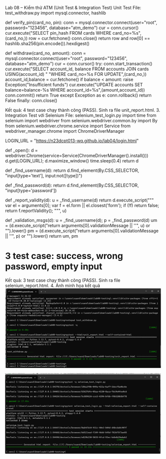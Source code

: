Lab 08 – Kiểm thử ATM (Unit Test & Integration Test)
 Unit Test
File: test_withdraw.py
import mysql.connector, hashlib

def verify_pin(card_no, pin):
    conn = mysql.connector.connect(user="root", password="123456", database="atm_demo")
    cur = conn.cursor()
    cur.execute("SELECT pin_hash FROM cards WHERE card_no=%s", (card_no,))
    row = cur.fetchone()
    conn.close()
    return row and row[0] == hashlib.sha256(pin.encode()).hexdigest()

def withdraw(card_no, amount):
    conn = mysql.connector.connect(user="root", password="123456", database="atm_demo")
    cur = conn.cursor()
    try:
        conn.start_transaction()
        cur.execute("SELECT account_id, balance FROM accounts JOIN cards USING(account_id) "
                    "WHERE card_no=%s FOR UPDATE",(card_no,))
        account_id,balance = cur.fetchone()
        if balance < amount:
            raise Exception("Insufficient funds")
        cur.execute("UPDATE accounts SET balance=balance-%s WHERE account_id=%s",(amount,account_id))
        conn.commit()
        return True
    except Exception as e:
        conn.rollback()
        return False
    finally:
        conn.close()

Kết quả: 4 test case chạy thành công (PASS). Sinh ra file unit_report.html.
3. Integration Test với Selenium
File: selenium_test_login.py
import time
from selenium import webdriver
from selenium.webdriver.common.by import By
from selenium.webdriver.chrome.service import Service
from webdriver_manager.chrome import ChromeDriverManager

LOGIN_URL = "https://n23dcpt013-wq.github.io/lab04/login.html"

def _open():
    d = webdriver.Chrome(service=Service(ChromeDriverManager().install()))
    d.get(LOGIN_URL); d.maximize_window()
    time.sleep(0.4)
    return d

def _find_username(d):
    return d.find_element(By.CSS_SELECTOR, "input[type='text'], input:not([type])")

def _find_password(d):
    return d.find_element(By.CSS_SELECTOR, "input[type='password'])

def _report_validity(d):
    u = _find_username(d)
    return d.execute_script("""
        var el = arguments[0];
        var f = el.form || el.closest('form');
        if (!f) return false;
        return f.reportValidity();
    """, u)

def _validation_msgs(d):
    u = _find_username(d); p = _find_password(d)
    um = (d.execute_script("return arguments[0].validationMessage || ''", u) or "").lower()
    pm = (d.execute_script("return arguments[0].validationMessage || ''", p) or "").lower()
    return um, pm

# 3 test case: success, wrong password, empty input

Kết quả: 3 test case chạy thành công (PASS). Sinh ra file selenium_report.html.
4. Ảnh minh họa kết quả
![4passsed](https://github.com/n23dcpt013-wq/lab08/blob/main/b367c7b9-8818-4e97-bf34-112c470b4a00.png)


![3passed](https://github.com/n23dcpt013-wq/lab08/blob/main/c89e333a-a8c1-43f2-951a-2121c98f6fee.png)


